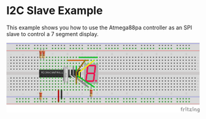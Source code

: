# I2C Slave Example

This example shows you how to use the Atmega88pa controller as an SPI slave to control a 7 segment display. 

![Setup](i2c_slave.png)
